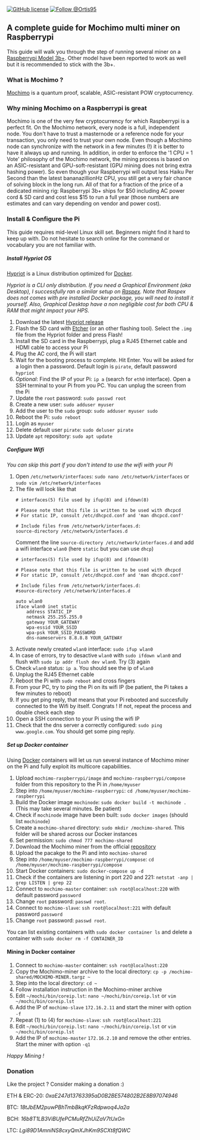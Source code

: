 [![GitHub license](https://img.shields.io/github/license/0rtis/mochimo-raspberrypi.svg?style=flat-square)](https://github.com/0rtis/mochimo-raspberrypi/blob/master/LICENSE)
[![Follow @Ortis95](https://img.shields.io/twitter/follow/Ortis95.svg?style=flat-square)](https://twitter.com/intent/follow?screen_name=Ortis95) 


## A complete guide for Mochimo multi miner on Raspberrypi

This guide will walk you through the step of running several miner on a [Raspberrypi Model 3b+](https://www.raspberrypi.org/products/raspberry-pi-3-model-b-plus/). Other model have been reported to work as well but it is recommended to stick with the 3b+. 


### What is Mochimo ?

[Mochimo](https://mochimo.org/) is a quantum proof, scalable, ASIC-resistant POW cryptocurrency.


### Why mining Mochimo on a Raspberrypi is great
Mochimo is one of the very few cryptocurrency for which Raspberrypi is a perfect fit. On the Mochimo network, every node is a full, independent node. You don't have to trust a masternode or a reference node for your transaction, you only need to trust your own node. Even though a Mochimo node can synchronize with the network in a few minutes (!) it is better to have it always up and running. In addition, in order to enforce the '1 CPU = 1 Vote' philosophy of the Mochimo network, the mining process is based on an ASIC-resistant and GPU-soft-resistant (GPU mining does not bring extra hashing power). So even though your Raspberrypi will output less Haiku Per Second than the latest bananazillionHz CPU, you still get a very fair chance of solving block in the long run. All of that for a fraction of the price of a dedicated mining rig: Raspberrypi 3b+ ships for $50 including AC power cord & SD card and cost less $15 to run a full year (those numbers are estimates and can vary depending on vendor and power cost). 


### Install & Configure the Pi

This guide requires mid-level Linux skill set. Beginners might find it hard to keep up with. Do not hesitate to search online for the command or vocabulary you are not familiar with.


##### Install Hypriot OS 

[Hypriot](https://github.com/hypriot/image-builder-rpi) is a Linux distribution optimized for [Docker](https://www.docker.com/).


*Hypriot is a CLI only distribution. If you need a Graphical Environment (aka Desktop), I successfully ran a similar setup on [Raspex](https://sourceforge.net/projects/raspex/). Note that Raspex does not comes with pre installed Docker package, you will need to install it yourself. Also, Graphical Desktop have a non negligible cost for both CPU & RAM that might impact your HPS.*

1. Download the latest [Hypriot release](https://blog.hypriot.com/downloads/)
2. Flash the SD card with [Etcher](https://etcher.io/) (or an other flashing tool). Select the `.img` file from the Hypriot folder and press Flash!
3. Install the SD card in the Raspberrypi, plug a RJ45 Ethernet cable and HDMI cable to access your Pi
4. Plug the AC cord, the Pi will start
5. Wait for the booting process to complete. Hit Enter. You will be asked for a login then a password. Default login is `pirate`, default password `hypriot`
6. *Optional*: Find the IP of your Pi: `ip a` (search for `eth0` interface). Open a SSH terminal to your Pi from you PC. You can unplug the screen from the Pi
7. Update the `root` password: `sudo passwd root`
8. Create a new user: `sudo adduser myuser`
9. Add the user to the `sudo` group: `sudo adduser myuser sudo`
10. Reboot the Pi: `sudo reboot`
11. Login as `myuser`
12. Delete default user `pirate`: `sudo deluser pirate`
13. Update `apt` repository: `sudo apt update` 


##### Configure Wifi

*You can skip this part if you don't intend to use the wifi with your Pi*

1. Open `/etc/network/interfaces`: `sudo nano /etc/network/interfaces` or `sudo vim /etc/network/interfaces`
2. The file will look like that <br/> 
	```
	# interfaces(5) file used by ifup(8) and ifdown(8)

	# Please note that this file is written to be used with dhcpcd
	# For static IP, consult /etc/dhcpcd.conf and 'man dhcpcd.conf'

	# Include files from /etc/network/interfaces.d:
	source-directory /etc/network/interfaces.d

	```
    Comment the line `source-directory /etc/network/interfaces.d` and add a wifi interface `wlan0` (here `static` but you can use `dhcp`)
    ```
    # interfaces(5) file used by ifup(8) and ifdown(8)

	# Please note that this file is written to be used with dhcpcd
	# For static IP, consult /etc/dhcpcd.conf and 'man dhcpcd.conf'
	
	# Include files from /etc/network/interfaces.d:
	#source-directory /etc/network/interfaces.d

	auto wlan0
	iface wlan0 inet static
   		address STATIC_IP
   		netmask 255.255.255.0
   		gateway YOUR_GATEWAY
   		wpa-essid YOUR_SSID
   		wpa-psk YOUR_SSID_PASSWORD
   		dns-nameservers 8.8.8.8 YOUR_GATEWAY
    ```      
3. Activate newly created `wlan0` interface: `sudo ifup wlan0`
4. In case of errors, try to desactive `wlan0` with `sudo ifdown wlan0` and flush with `sudo ip addr flush dev wlan0`. Try (3) again
5. Check `wlan0` status: `ip a`. You should see the ip of `wlan0`
6. Unplug the RJ45 Ethernet cable
7. Reboot the Pi with `sudo reboot` and cross fingers
8. From your PC, try to ping the Pi on its wifi IP (be patient, the Pi takes a few minutes to reboot)
9. If you get ping reply, that means that your Pi rebooted and succesfully connected to the Wifi by itself. Congrats ! If not, repeat the process and double check each step
10. Open a SSH connection to your Pi using the wifi IP
11. Check that the dns server a correctly configured: `sudo ping www.google.com`. You should get some ping reply.


##### Set up Docker container

Using [Docker](https://www.docker.com) containers will let us run several instance of Mochimo miner on the Pi and fully exploit its multicore capabilities.

1. Upload `mochimo-raspberrypi/image` and `mochimo-raspberrypi/compose` folder from this repository to the Pi in `/home/myuser`
2. Step into `/home/myuser/mochimo-raspberrypi`: `cd /home/myuser/mochimo-raspberrypi` 
3. Build the Docker image `mochinode`: `sudo docker build -t mochinode .` (This may take several minutes. Be patient)
4. Check if `mochinode` image have been built: `sudo docker images` (should list `mochinode`)
5. Create a `mochimo-shared` directory: `sudo mkdir /mochimo-shared`. This folder will be shared across our Docker instances
6. Set permission: `sudo chmod 777 mochimo-shared`
7. Download the Mochimo miner from the official [repository](https://github.com/mochimodev/mochimo)
8. Upload the pacakge to the Pi and into `mochimo-shared`
9. Step into `/home/myuser/mochimo-raspberrypi/compose`: `cd /home/myuser/mochimo-raspberrypi/compose`
9. Start Docker containers: `sudo docker-compose up -d`
10. Check if the containers are listening in port 220 and 221: `netstat -anp | grep LISTEN | grep 22`
11. Connect to `mochimo-master` container: `ssh root@localhost:220` with default password `password`
12. Change `root` password: `passwd root`.
13. Connect to `mochimo-slave`: `ssh root@localhost:221` with default password `password`
14. Change `root` password: `passwd root`.


You can list existing containers with `sudo docker container ls` and delete a container with `sudo docker rm -f CONTAINER_ID`


#### Mining in Docker container

1. Connect to `mochimo-master` container: `ssh root@localhost:220`
2. Copy the Mochimo-miner archive to the local directory: `cp -p /mochimo-shared/MOCHIMO-MINER.targz ~`
3. Step into the local directory: `cd ~`
4. Follow installation instruction in the Mochimo-miner archive
5. Edit `~/mochi/bin/coreip.lst`: `nano ~/mochi/bin/coreip.lst` or `vim ~/mochi/bin/coreip.lst`
6. Add the IP of `mochimo-slave` `172.16.2.11` and start the miner with option `-f`
5. Repeat (1) to (4) for `mochimo-slave`: `ssh root@localhost:221`
6. Edit `~/mochi/bin/coreip.lst`: `nano ~/mochi/bin/coreip.lst` or `vim ~/mochi/bin/coreip.lst`
7. Add the IP of `mochimo-master` `172.16.2.10` and remove the other entries. Start the miner with option `-q1`



*Happy Mining !*


### Donation
Like the project ? Consider making a donation :) 

ETH & ERC-20: _0xaE247d13763395aD0B2BE574802B2E8B97074946_

BTC: _18tJbEM2puwPBhTmbBkqKFzRdpwoq4Ja2a_

BCH: _16b8T1LB3ViBUfePCMuRfZhUiZaV7tUxGn_

LTC: _Lgi89D1AmniNS8cxyQmXJhKm9SCXt8fQWC_



